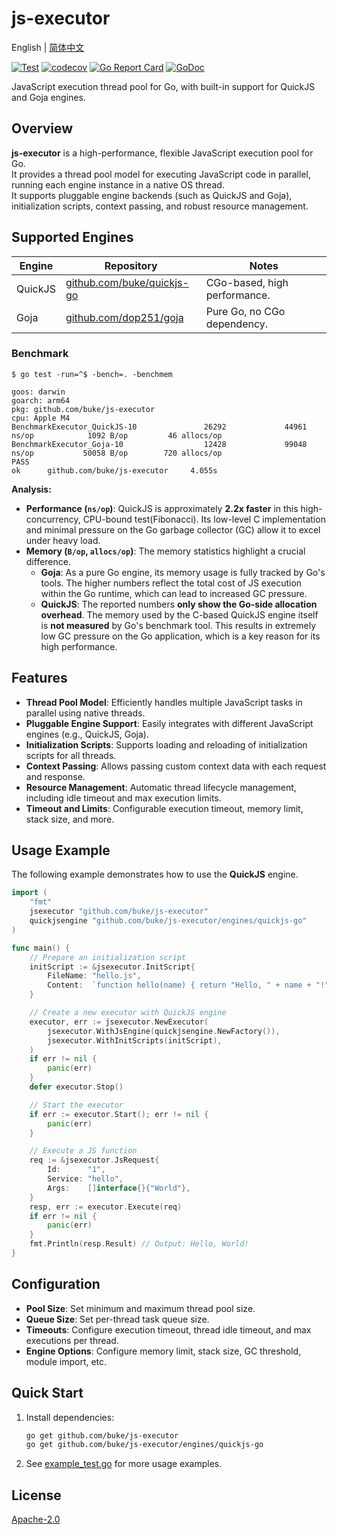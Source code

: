 # js-executor
English | [简体中文](README_zh-cn.md)

[![Test](https://github.com/buke/js-executor/workflows/Test/badge.svg)](https://github.com/buke/js-executor/actions?query=workflow%3ATest)
[![codecov](https://codecov.io/gh/buke/js-executor/graph/badge.svg?token=dEKb74zdFq)](https://codecov.io/gh/buke/js-executor)
[![Go Report Card](https://goreportcard.com/badge/github.com/buke/js-executor)](https://goreportcard.com/report/github.com/buke/js-executor)
[![GoDoc](https://pkg.go.dev/badge/github.com/buke/js-executor?status.svg)](https://pkg.go.dev/github.com/buke/js-executor?tab=doc)


JavaScript execution thread pool for Go, with built-in support for QuickJS and Goja engines.

## Overview

**js-executor** is a high-performance, flexible JavaScript execution pool for Go.  
It provides a thread pool model for executing JavaScript code in parallel, running each engine instance in a native OS thread.  
It supports pluggable engine backends (such as QuickJS and Goja), initialization scripts, context passing, and robust resource management.

## Supported Engines

| Engine   | Repository                                                       | Notes                               |
|----------|------------------------------------------------------------------|-------------------------------------|
| QuickJS  | [github.com/buke/quickjs-go](https://github.com/buke/quickjs-go) | CGo-based, high performance.        |
| Goja     | [github.com/dop251/goja](https://github.com/dop251/goja)         | Pure Go, no CGo dependency.         |

### Benchmark
```shell
$ go test -run=^$ -bench=. -benchmem

goos: darwin
goarch: arm64
pkg: github.com/buke/js-executor
cpu: Apple M4
BenchmarkExecutor_QuickJS-10               26292             44961 ns/op            1092 B/op         46 allocs/op
BenchmarkExecutor_Goja-10                  12428             99048 ns/op           50058 B/op        720 allocs/op
PASS
ok      github.com/buke/js-executor     4.055s
```

**Analysis:**

*   **Performance (`ns/op`)**: QuickJS is approximately **2.2x faster** in this high-concurrency, CPU-bound test(Fibonacci). Its low-level C implementation and minimal pressure on the Go garbage collector (GC) allow it to excel under heavy load.
*   **Memory (`B/op`, `allocs/op`)**: The memory statistics highlight a crucial difference.
    *   **Goja**: As a pure Go engine, its memory usage is fully tracked by Go's tools. The higher numbers reflect the total cost of JS execution within the Go runtime, which can lead to increased GC pressure.
    *   **QuickJS**: The reported numbers **only show the Go-side allocation overhead**. The memory used by the C-based QuickJS engine itself is **not measured** by Go's benchmark tool. This results in extremely low GC pressure on the Go application, which is a key reason for its high performance.

## Features

- **Thread Pool Model**: Efficiently handles multiple JavaScript tasks in parallel using native threads.
- **Pluggable Engine Support**: Easily integrates with different JavaScript engines (e.g., QuickJS, Goja).
- **Initialization Scripts**: Supports loading and reloading of initialization scripts for all threads.
- **Context Passing**: Allows passing custom context data with each request and response.
- **Resource Management**: Automatic thread lifecycle management, including idle timeout and max execution limits.
- **Timeout and Limits**: Configurable execution timeout, memory limit, stack size, and more.

## Usage Example

The following example demonstrates how to use the **QuickJS** engine.

```go
import (
    "fmt"
    jsexecutor "github.com/buke/js-executor"
    quickjsengine "github.com/buke/js-executor/engines/quickjs-go"
)

func main() {
    // Prepare an initialization script
    initScript := &jsexecutor.InitScript{
        FileName: "hello.js",
        Content:  `function hello(name) { return "Hello, " + name + "!"; }`,
    }

    // Create a new executor with QuickJS engine
    executor, err := jsexecutor.NewExecutor(
        jsexecutor.WithJsEngine(quickjsengine.NewFactory()),
        jsexecutor.WithInitScripts(initScript),
    )
    if err != nil {
        panic(err)
    }
    defer executor.Stop()

    // Start the executor
    if err := executor.Start(); err != nil {
        panic(err)
    }

    // Execute a JS function
    req := &jsexecutor.JsRequest{
        Id:      "1",
        Service: "hello",
        Args:    []interface{}{"World"},
    }
    resp, err := executor.Execute(req)
    if err != nil {
        panic(err)
    }
    fmt.Println(resp.Result) // Output: Hello, World!
}
```

## Configuration

- **Pool Size**: Set minimum and maximum thread pool size.
- **Queue Size**: Set per-thread task queue size.
- **Timeouts**: Configure execution timeout, thread idle timeout, and max executions per thread.
- **Engine Options**: Configure memory limit, stack size, GC threshold, module import, etc.

## Quick Start

1. Install dependencies:
    ```sh
    go get github.com/buke/js-executor
    go get github.com/buke/js-executor/engines/quickjs-go
    ```

2. See [example_test.go](./example_test.go) for more usage examples.

## License

[Apache-2.0](LICENSE)